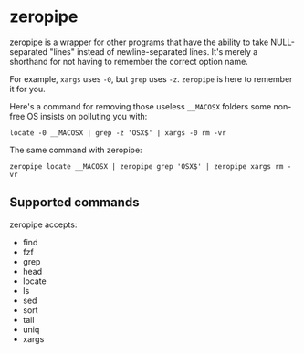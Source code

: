 # zeropipe

zeropipe is a wrapper for other programs that have the ability to take NULL-separated "lines" instead of newline-separated lines.
It's merely a shorthand for not having to remember the correct option name.

For example, `xargs` uses `-0`, but `grep` uses `-z`. `zeropipe` is here to remember it for you.

Here's a command for removing those useless `__MACOSX` folders some non-free OS insists on polluting you with:

    locate -0 __MACOSX | grep -z 'OSX$' | xargs -0 rm -vr

The same command with zeropipe:

    zeropipe locate __MACOSX | zeropipe grep 'OSX$' | zeropipe xargs rm -vr

## Supported commands

zeropipe accepts:

- find
- fzf
- grep
- head
- locate
- ls
- sed
- sort
- tail
- uniq
- xargs
